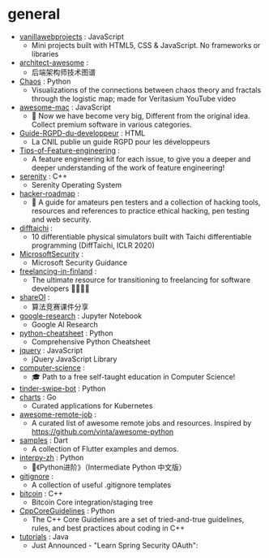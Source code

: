# general
- [vanillawebprojects](https://github.com/bradtraversy/vanillawebprojects) : JavaScript
  - Mini projects built with HTML5, CSS & JavaScript. No frameworks or libraries
- [architect-awesome](https://github.com/xingshaocheng/architect-awesome) : 
  - 后端架构师技术图谱
- [Chaos](https://github.com/jonnyhyman/Chaos) : Python
  - Visualizations of the connections between chaos theory and fractals through the logistic map; made for Veritasium YouTube video
- [awesome-mac](https://github.com/jaywcjlove/awesome-mac) : JavaScript
  -  Now we have become very big, Different from the original idea. Collect premium software in various categories.
- [Guide-RGPD-du-developpeur](https://github.com/LINCnil/Guide-RGPD-du-developpeur) : HTML
  - La CNIL publie un guide RGPD pour les développeurs
- [Tips-of-Feature-engineering](https://github.com/Pysamlam/Tips-of-Feature-engineering) : 
  - A feature engineering kit for each issue, to give you a deeper and deeper understanding of the work of feature engineering!
- [serenity](https://github.com/SerenityOS/serenity) : C++
  - Serenity Operating System
- [hacker-roadmap](https://github.com/sundowndev/hacker-roadmap) : 
  - 📌 A guide for amateurs pen testers and a collection of hacking tools, resources and references to practice ethical hacking, pen testing and web security.
- [difftaichi](https://github.com/yuanming-hu/difftaichi) : 
  - 10 differentiable physical simulators built with Taichi differentiable programming (DiffTaichi, ICLR 2020)
- [MicrosoftSecurity](https://github.com/MarkSimos/MicrosoftSecurity) : 
  - Microsoft Security Guidance
- [freelancing-in-finland](https://github.com/sam-hosseini/freelancing-in-finland) : 
  - The ultimate resource for transitioning to freelancing for software developers 👩‍💻🇫🇮
- [shareOI](https://github.com/hzwer/shareOI) : 
  - 算法竞赛课件分享
- [google-research](https://github.com/google-research/google-research) : Jupyter Notebook
  - Google AI Research
- [python-cheatsheet](https://github.com/gto76/python-cheatsheet) : Python
  - Comprehensive Python Cheatsheet
- [jquery](https://github.com/jquery/jquery) : JavaScript
  - jQuery JavaScript Library
- [computer-science](https://github.com/ossu/computer-science) : 
  - 🎓 Path to a free self-taught education in Computer Science!
- [tinder-swipe-bot](https://github.com/aj-4/tinder-swipe-bot) : Python
- [charts](https://github.com/helm/charts) : Go
  - Curated applications for Kubernetes
- [awesome-remote-job](https://github.com/lukasz-madon/awesome-remote-job) : 
  - A curated list of awesome remote jobs and resources. Inspired by https://github.com/vinta/awesome-python
- [samples](https://github.com/flutter/samples) : Dart
  - A collection of Flutter examples and demos.
- [interpy-zh](https://github.com/eastlakeside/interpy-zh) : Python
  - 📘《Python进阶》（Intermediate Python 中文版）
- [gitignore](https://github.com/github/gitignore) : 
  - A collection of useful .gitignore templates
- [bitcoin](https://github.com/bitcoin/bitcoin) : C++
  - Bitcoin Core integration/staging tree
- [CppCoreGuidelines](https://github.com/isocpp/CppCoreGuidelines) : Python
  - The C++ Core Guidelines are a set of tried-and-true guidelines, rules, and best practices about coding in C++
- [tutorials](https://github.com/eugenp/tutorials) : Java
  - Just Announced - "Learn Spring Security OAuth":
